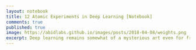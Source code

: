 ```yaml
---
layout: notebook
title: 12 Atomic Experiments in Deep Learning [Notebook]
comments: true
published: true
image: https://abidlabs.github.io/images/posts/2018-04-08/weights.png
excerpt: Deep learning remains somewhat of a mysterious art even for frequent practitioners, because we usually run complex experiments on large datasets, which obscures basic relationships between dataset, hyperparameters, and performance. The goal of this notebook is to provide some basic intuition of deep neural networks by running very simple experiments on small datasets that help understand trends that occur generally on larger datasets. 
---
```


<script>
$('#entry-main').load("/atomic.html");
MathJax.Hub.Queue(["Typeset",MathJax.Hub,"entry-main"]);
</script>

